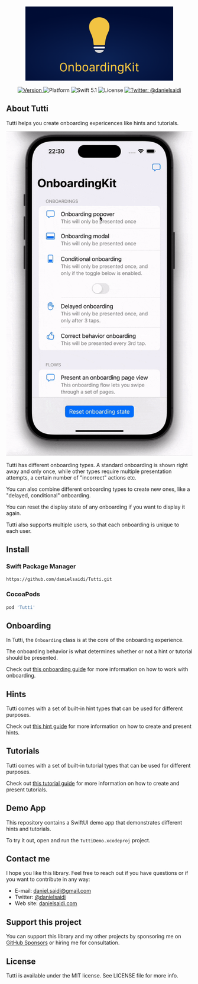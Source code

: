 <p align="center">
    <img src ="Resources/Logo.png" width="400" />
</p>

<p align="center">
    <a href="https://github.com/danielsaidi/Tutti">
        <img src="https://badge.fury.io/gh/danielsaidi%2FTutti.svg?style=flat" alt="Version" />
    </a>
    <img src="https://img.shields.io/cocoapods/p/Tutti.svg?style=flat" alt="Platform" />
    <img src="https://img.shields.io/badge/Swift-5.1-orange.svg" alt="Swift 5.1" />
    <img src="https://badges.frapsoft.com/os/mit/mit.svg?style=flat&v=102" alt="License" />
    <a href="https://twitter.com/danielsaidi">
        <img src="https://img.shields.io/badge/contact-@danielsaidi-blue.svg?style=flat" alt="Twitter: @danielsaidi" />
    </a>
</p>


## About Tutti

Tutti helps you create onboarding expericences like hints and tutorials. 

<p align="center">
    <img src ="Resources/Demo.gif" />
</p>

Tutti has different onboarding types. A standard onboarding is shown right away and only once, while other types require multiple presentation attempts, a certain number of "incorrect" actions etc. 

You can also combine different onboarding types to create new ones, like a "delayed, conditional" onboarding.

You can reset the display state of any onboarding if you want to display it again. 

Tutti also supports multiple users, so that each onboarding is unique to each user.


## Install

### <a name="spm"></a>Swift Package Manager

```
https://github.com/danielsaidi/Tutti.git
```

### CocoaPods

```ruby
pod 'Tutti'
```


## Onboarding

In Tutti, the `Onboarding` class is at the core of the onboarding experience. 

The onboarding behavior is what determines whether or not a hint or tutorial should be presented.

Check out [this onboarding guide][Onboarding] for more information on how to work with onboarding.


## Hints

Tutti comes with a set of built-in hint types that can be used for different purposes.

Check out [this hint guide][Hints] for more information on how to create and present hints.


## Tutorials

Tutti comes with a set of built-in tutorial types that can be used for different purposes.

Check out [this tutorial guide][Tutorials] for more information on how to create and present tutorials.


## Demo App

This repository contains a SwiftUI demo app that demonstrates different hints and tutorials. 

To try it out, open and run the `TuttiDemo.xcodeproj` project.


## Contact me

I hope you like this library. Feel free to reach out if you have questions or if you want to contribute in any way:

* E-mail: [daniel.saidi@gmail.com][Email]
* Twitter: [@danielsaidi][Twitter]
* Web site: [danielsaidi.com][Website]


## Support this project

You can support this library and my other projects by sponsoring me on [GitHub Sponsors][Sponsors] or hiring me for consultation.


## License

Tutti is available under the MIT license. See LICENSE file for more info.

[Email]: mailto:daniel.saidi@gmail.com
[Twitter]: http://www.twitter.com/danielsaidi
[Website]: http://www.danielsaidi.com
[Sponsors]: https://github.com/sponsors/danielsaidi

[Carthage]: https://github.com/Carthage/Carthage
[CocoaPods]: https://cocoapods.org/

[Onboarding]: https://github.com/danielsaidi/Tutti/blob/master/Readmes/Onboarding.md
[Hints]: https://github.com/danielsaidi/Tutti/blob/master/Readmes/Hints.md
[Tutorials]: https://github.com/danielsaidi/Tutti/blob/master/Readmes/Tutorials.md
